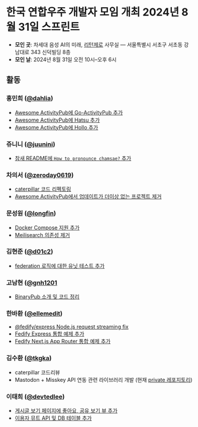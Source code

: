 한국 연합우주 개발자 모임 개최 2024년 8월 31일 스프린트
=======================================================

 -  **모인 곳**: 차세대 음성 AI의 미래, [리턴제로] 사무실
    — 서울특별시 서초구 서초동 강남대로 343 신덕빌딩 8층
 -  **모인 날**: 2024년 8월 31일 오전 10시–오후 6시

[리턴제로]: https://www.rtzr.ai/


활동
----

### 홍민희 ([@dahlia](https://github.com/dahlia))

 -  [Awesome ActivityPub에 Go-ActivityPub 추가](https://github.com/BasixKOR/awesome-activitypub/pull/53)
 -  [Awesome ActivityPub에 Hatsu 추가](https://github.com/BasixKOR/awesome-activitypub/pull/54)
 -  [Awesome ActivityPub에 Hollo 추가](https://github.com/BasixKOR/awesome-activitypub/pull/55)

### 쥬니니 ([@juunini](https://github.com/juunini))

- [참새 README에 `How to pronounce chamsae?` 추가](https://github.com/pbzweihander/chamsae/pull/37)

### 차의서 ([@zeroday0619](https://github.com/zeroday0619))

- [caterpillar 코드 리펙토링](https://github.com/gnh1201/caterpillar/pull/45)
- [Awesome ActivityPub에서 업데이트가 더이상 없는 프로젝트 제거](https://github.com/BasixKOR/awesome-activitypub/pull/50)

### 문성원 ([@longfin](https://github.com/longfin))

 -  [Docker Compose 지원 추가](https://github.com/dahlia/hollo/pull/16)
 -  [Meilisearch 의존성 제거](https://github.com/dahlia/hollo/pull/19)

### 김현준 ([@d01c2](https://github.com/d01c2))

 -  [federation 로직에 대한 유닛 테스트 추가](https://github.com/dahlia/hollo/pull/18)

### 고남현 ([@gnh1201](https;//github.com/gnh1201])

 - [BinaryPub 소개 및 코드 정리](https://github.com/gnh1201/BinaryPub)

### 한바환 ([@ellemedit](https://github.com/ellemedit))

- [@fedify/express Node.js request streaming fix](https://github.com/dahlia/fedify-express/pull/1)
- [Fedify Express 통합 예제 추가](https://github.com/dahlia/fedify/pull/128)
- [Fedify Next.js App Router 통합 예제 추가](https://github.com/dahlia/fedify/pull/130)


### 김수환 ([@tkgka](https;//github.com/tkgka))
- caterpillar 코드리뷰
- Mastodon + Misskey API 연동 관련 라이브러리 개발 (현재 [private 레포지토리](https://github.com/nazku-com))


### 이태희 ([@devtedlee](https://github.com/devtedlee))

- [게시글 보기 페이지에 좋아요, 공유 보기 뷰 추가](https://github.com/dahlia/hollo/pull/17)
- [이용자 뮤트 API 및 DB 테이블 추가](https://github.com/dahlia/hollo/pull/23)
